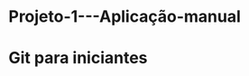 # Projeto-1---Aplicação-manual
<html>
<heads></head>
<body>
  <h1> Git para iniciantes <h/h1>
 </body>
 <html>
